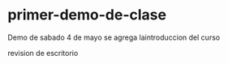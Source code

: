 # primer-demo-de-clase
Demo de sabado 4 de mayo
se agrega laintroduccion del curso

revision de escritorio
